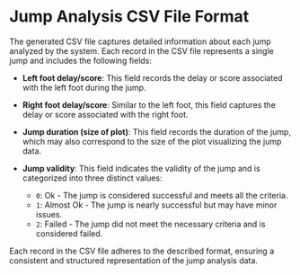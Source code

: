 # Jump Analysis CSV File Format

The generated CSV file captures detailed information about each jump analyzed by the system. Each record in the CSV file represents a single jump and includes the following fields:

- **Left foot delay/score**: This field records the delay or score associated with the left foot during the jump.

- **Right foot delay/score**: Similar to the left foot, this field captures the delay or score associated with the right foot.

- **Jump duration (size of plot)**: This field records the duration of the jump, which may also correspond to the size of the plot visualizing the jump data.

- **Jump validity**: This field indicates the validity of the jump and is categorized into three distinct values:
  - `0`: Ok - The jump is considered successful and meets all the criteria.
  - `1`: Almost Ok - The jump is nearly successful but may have minor issues.
  - `2`: Failed - The jump did not meet the necessary criteria and is considered failed.

Each record in the CSV file adheres to the described format, ensuring a consistent and structured representation of the jump analysis data.
